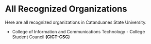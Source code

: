 # All Recognized Organizations

Here are all recognized organizations in Catanduanes State University.

- College of Information and Communications Technology - College Student Council **(CICT-CSC)**
